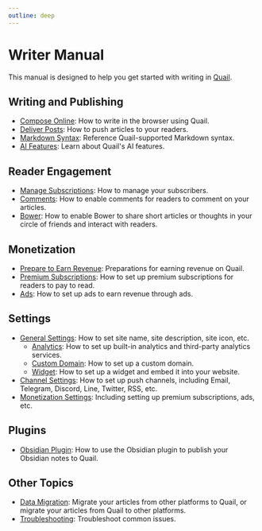 ```yaml
---
outline: deep
---
```


# Writer Manual

This manual is designed to help you get started with writing in [Quail](https://quail.ink).

## Writing and Publishing

- [Compose Online](./compose-online): How to write in the browser using Quail.
- [Deliver Posts](./delivery): How to push articles to your readers.
- [Markdown Syntax](./markdown-syntax): Reference Quail-supported Markdown syntax.
- [AI Features](./ai): Learn about Quail's AI features.

## Reader Engagement

- [Manage Subscriptions](./subscriptions): How to manage your subscribers.
- [Comments](./comments): How to enable comments for readers to comment on your articles.
- [Bower](./bower): How to enable Bower to share short articles or thoughts in your circle of friends and interact with readers.

## Monetization

- [Prepare to Earn Revenue](./monetization): Preparations for earning revenue on Quail.
- [Premium Subscriptions](./premium): How to set up premium subscriptions for readers to pay to read.
- [Ads](./ads): How to set up ads to earn revenue through ads.

## Settings

- [General Settings](./general-settings): How to set site name, site description, site icon, etc.
  - [Analytics](./analytics-settings): How to set up built-in analytics and third-party analytics services.
  - [Custom Domain](./domain-settings): How to set up a custom domain.
  - [Widget](./widget-settings): How to set up a widget and embed it into your website.
- [Channel Settings](./channel-settings): How to set up push channels, including Email, Telegram, Discord, Line, Twitter, RSS, etc.
- [Monetization Settings](./monetization-settings): Including setting up premium subscriptions, ads, etc.

## Plugins

- [Obsidian Plugin](./obsidian-plugin): How to use the Obsidian plugin to publish your Obsidian notes to Quail.

## Other Topics

- [Data Migration](./migration): Migrate your articles from other platforms to Quail, or migrate your articles from Quail to other platforms.
- [Troubleshooting](./troubleshooting): Troubleshoot common issues.

